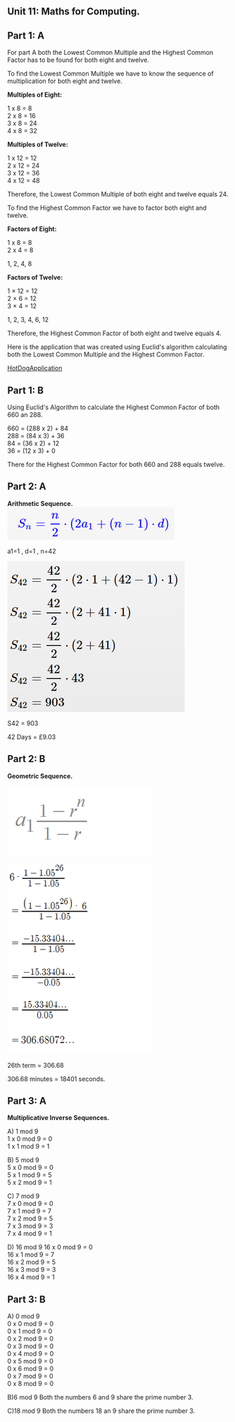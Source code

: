 ## Unit 11: Maths for Computing. 



## **Part 1: A**

For part A both the Lowest Common Multiple and the Highest Common Factor has to be found for both eight and twelve. 

To find the Lowest Common Multiple we have to know the sequence of multiplication for both eight and twelve.

 **Multiples of Eight:**	

1 x 8 = 8        
2 x 8 = 16       
3 x 8 = 24       
4 x 8 = 32  

**Multiples of Twelve:**

1 x 12 = 12  
2 x 12 = 24  
3 x 12 = 36  
4 x 12 = 48  

Therefore, the Lowest Common Multiple of both eight and twelve equals 24. 

To find the Highest Common Factor we have to factor both eight and twelve.  

**Factors of Eight:**

1 x 8 = 8  
2 x 4 = 8  

1, 2, 4, 8

**Factors of Twelve:**

1 × 12 = 12  
2 × 6 = 12  
3 × 4 = 12  

1, 2, 3, 4, 6, 12

Therefore, the Highest Common Factor of both eight and twelve equals 4.

Here is the application that was created using Euclid's algorithm calculating both the Lowest Common Multiple and the Highest Common Factor.

[HotDogApplication](https://github.com/LukeFarren/MathsForComputing-/blob/master/HotDogApplication)

## **Part 1: B**

Using Euclid's Algorithm to calculate the Highest Common Factor of both 660 an 288.  

660 = (288 x 2) + 84  
288 = (84 x 3) + 36  
84 = (36 x 2) + 12  
36 = (12 x 3) + 0  

There for the Highest Common Factor for both 660 and 288 equals twelve. 

## **Part 2: A**

**Arithmetic Sequence.**
![Formulae](https://github.com/LukeFarren/MathsForComputing-/blob/master/Formulae.png)

a1=1  ,  d=1  ,  n=42

![Workings](https://github.com/LukeFarren/MathsForComputing-/blob/master/Workings.png)

S42 = 903

42 Days = £9.03

## **Part 2: B**

**Geometric Sequence.** 

![Formulae2](https://github.com/LukeFarren/MathsForComputing-/blob/master/Formulae2.png)

![Workings2](https://github.com/LukeFarren/MathsForComputing-/blob/master/Workings2.png)

26th term = 306.68

306.68  minutes = 18401 seconds. 

## Part 3: A

**Multiplicative Inverse Sequences.** 

A) 1 mod 9  
1 x 0 mod 9 = 0   
1 x 1 mod 9 = 1  

B) 5 mod 9   
5 x 0 mod 9 = 0  
5 x 1 mod 9 = 5  
5 x 2 mod 9 = 1  

C) 7 mod 9  
7 x 0 mod 9 = 0  
7 x 1 mod 9 = 7  
7 x 2 mod 9 = 5  
7 x 3 mod 9 = 3  
7 x 4 mod 9 = 1  

D) 16 mod 9
16 x 0 mod 9 = 0  
16 x 1 mod 9 = 7  
16 x 2 mod 9 = 5  
16 x 3 mod 9 = 3  
16 x 4 mod 9 = 1  

## Part 3: B

A) 0 mod 9  
0 x 0 mod 9 = 0  
0 x 1 mod 9 = 0  
0 x 2 mod 9 = 0  
0 x 3 mod 9 = 0  
0 x 4 mod 9 = 0  
0 x 5 mod 9 = 0  
0 x 6 mod 9 = 0  
0 x 7 mod 9 = 0  
0 x 8 mod 9 = 0  

B)6 mod 9
Both the numbers 6 and 9 share the prime number 3.

C)18 mod 9
Both the numbers 18 an 9 share the prime number 3.

